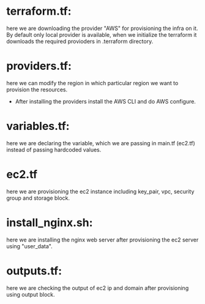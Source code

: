 # terraform.tf: 
here we are downloading the provider "AWS" for provisioning the infra on it. By default only local provider is available, 
when we initialize the terraform it downloads the required provioders in .terraform directory.

# providers.tf:
here we can modify the region in which particular region we want to provision the resources.
- After installing the providers install the AWS CLI and do AWS configure.

# variables.tf:
here we are declaring the variable, which we are passing in main.tf (ec2.tf) instead of passing hardcoded values.

# ec2.tf
here we are provisioning the ec2 instance including key_pair, vpc, security group and storage block.

# install_nginx.sh:
here we are installing the nginx web server after provisioning the ec2 server using "user_data".

# outputs.tf:
here we are checking the output of ec2 ip and domain after provisioning using output block.




